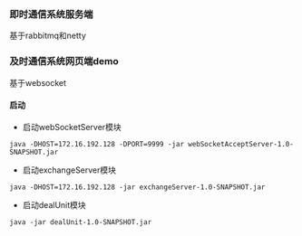 ### 即时通信系统服务端
基于rabbitmq和netty

### 及时通信系统网页端demo
基于websocket

#### 启动
* 启动webSocketServer模块
```
java -DHOST=172.16.192.128 -DPORT=9999 -jar webSocketAcceptServer-1.0-SNAPSHOT.jar
```
* 启动exchangeServer模块
```
java -DHOST=172.16.192.128 -jar exchangeServer-1.0-SNAPSHOT.jar
```
* 启动dealUnit模块
```
java -jar dealUnit-1.0-SNAPSHOT.jar
```